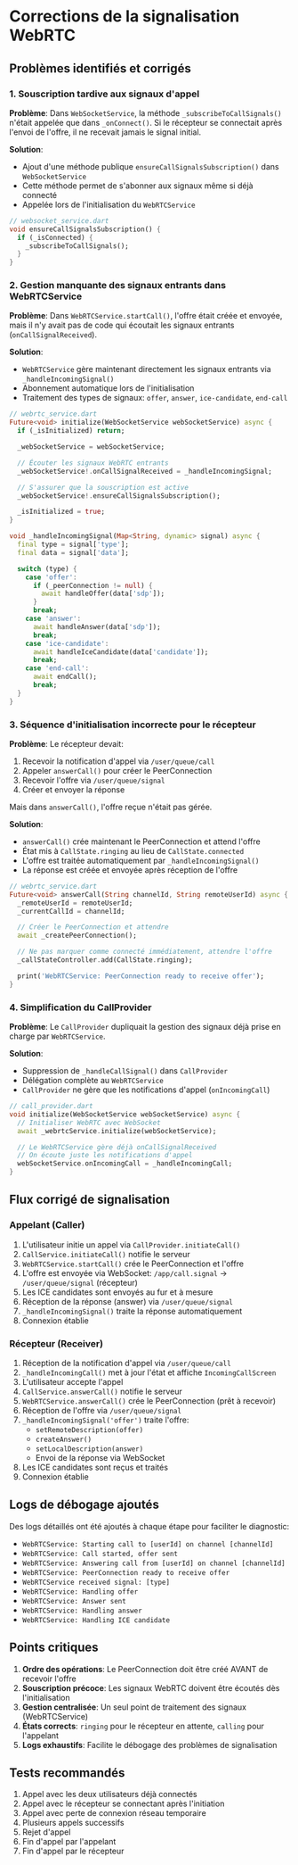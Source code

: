 # Corrections de la signalisation WebRTC

## Problèmes identifiés et corrigés

### 1. Souscription tardive aux signaux d'appel

**Problème**: Dans `WebSocketService`, la méthode `_subscribeToCallSignals()` n'était appelée que dans `_onConnect()`. Si le récepteur se connectait après l'envoi de l'offre, il ne recevait jamais le signal initial.

**Solution**:
- Ajout d'une méthode publique `ensureCallSignalsSubscription()` dans `WebSocketService`
- Cette méthode permet de s'abonner aux signaux même si déjà connecté
- Appelée lors de l'initialisation du `WebRTCService`

```dart
// websocket_service.dart
void ensureCallSignalsSubscription() {
  if (_isConnected) {
    _subscribeToCallSignals();
  }
}
```

### 2. Gestion manquante des signaux entrants dans WebRTCService

**Problème**: Dans `WebRTCService.startCall()`, l'offre était créée et envoyée, mais il n'y avait pas de code qui écoutait les signaux entrants (`onCallSignalReceived`).

**Solution**:
- `WebRTCService` gère maintenant directement les signaux entrants via `_handleIncomingSignal()`
- Abonnement automatique lors de l'initialisation
- Traitement des types de signaux: `offer`, `answer`, `ice-candidate`, `end-call`

```dart
// webrtc_service.dart
Future<void> initialize(WebSocketService webSocketService) async {
  if (_isInitialized) return;

  _webSocketService = webSocketService;

  // Écouter les signaux WebRTC entrants
  _webSocketService!.onCallSignalReceived = _handleIncomingSignal;

  // S'assurer que la souscription est active
  _webSocketService!.ensureCallSignalsSubscription();

  _isInitialized = true;
}

void _handleIncomingSignal(Map<String, dynamic> signal) async {
  final type = signal['type'];
  final data = signal['data'];

  switch (type) {
    case 'offer':
      if (_peerConnection != null) {
        await handleOffer(data['sdp']);
      }
      break;
    case 'answer':
      await handleAnswer(data['sdp']);
      break;
    case 'ice-candidate':
      await handleIceCandidate(data['candidate']);
      break;
    case 'end-call':
      await endCall();
      break;
  }
}
```

### 3. Séquence d'initialisation incorrecte pour le récepteur

**Problème**: Le récepteur devait:
1. Recevoir la notification d'appel via `/user/queue/call`
2. Appeler `answerCall()` pour créer le PeerConnection
3. Recevoir l'offre via `/user/queue/signal`
4. Créer et envoyer la réponse

Mais dans `answerCall()`, l'offre reçue n'était pas gérée.

**Solution**:
- `answerCall()` crée maintenant le PeerConnection et attend l'offre
- État mis à `CallState.ringing` au lieu de `CallState.connected`
- L'offre est traitée automatiquement par `_handleIncomingSignal()`
- La réponse est créée et envoyée après réception de l'offre

```dart
// webrtc_service.dart
Future<void> answerCall(String channelId, String remoteUserId) async {
  _remoteUserId = remoteUserId;
  _currentCallId = channelId;

  // Créer le PeerConnection et attendre
  await _createPeerConnection();

  // Ne pas marquer comme connecté immédiatement, attendre l'offre
  _callStateController.add(CallState.ringing);

  print('WebRTCService: PeerConnection ready to receive offer');
}
```

### 4. Simplification du CallProvider

**Problème**: Le `CallProvider` dupliquait la gestion des signaux déjà prise en charge par `WebRTCService`.

**Solution**:
- Suppression de `_handleCallSignal()` dans `CallProvider`
- Délégation complète au `WebRTCService`
- `CallProvider` ne gère que les notifications d'appel (`onIncomingCall`)

```dart
// call_provider.dart
void initialize(WebSocketService webSocketService) async {
  // Initialiser WebRTC avec WebSocket
  await _webrtcService.initialize(webSocketService);

  // Le WebRTCService gère déjà onCallSignalReceived
  // On écoute juste les notifications d'appel
  webSocketService.onIncomingCall = _handleIncomingCall;
}
```

## Flux corrigé de signalisation

### Appelant (Caller)

1. L'utilisateur initie un appel via `CallProvider.initiateCall()`
2. `CallService.initiateCall()` notifie le serveur
3. `WebRTCService.startCall()` crée le PeerConnection et l'offre
4. L'offre est envoyée via WebSocket: `/app/call.signal` → `/user/queue/signal` (récepteur)
5. Les ICE candidates sont envoyés au fur et à mesure
6. Réception de la réponse (answer) via `/user/queue/signal`
7. `_handleIncomingSignal()` traite la réponse automatiquement
8. Connexion établie

### Récepteur (Receiver)

1. Réception de la notification d'appel via `/user/queue/call`
2. `_handleIncomingCall()` met à jour l'état et affiche `IncomingCallScreen`
3. L'utilisateur accepte l'appel
4. `CallService.answerCall()` notifie le serveur
5. `WebRTCService.answerCall()` crée le PeerConnection (prêt à recevoir)
6. Réception de l'offre via `/user/queue/signal`
7. `_handleIncomingSignal('offer')` traite l'offre:
   - `setRemoteDescription(offer)`
   - `createAnswer()`
   - `setLocalDescription(answer)`
   - Envoi de la réponse via WebSocket
8. Les ICE candidates sont reçus et traités
9. Connexion établie

## Logs de débogage ajoutés

Des logs détaillés ont été ajoutés à chaque étape pour faciliter le diagnostic:

- `WebRTCService: Starting call to [userId] on channel [channelId]`
- `WebRTCService: Call started, offer sent`
- `WebRTCService: Answering call from [userId] on channel [channelId]`
- `WebRTCService: PeerConnection ready to receive offer`
- `WebRTCService received signal: [type]`
- `WebRTCService: Handling offer`
- `WebRTCService: Answer sent`
- `WebRTCService: Handling answer`
- `WebRTCService: Handling ICE candidate`

## Points critiques

1. **Ordre des opérations**: Le PeerConnection doit être créé AVANT de recevoir l'offre
2. **Souscription précoce**: Les signaux WebRTC doivent être écoutés dès l'initialisation
3. **Gestion centralisée**: Un seul point de traitement des signaux (WebRTCService)
4. **États corrects**: `ringing` pour le récepteur en attente, `calling` pour l'appelant
5. **Logs exhaustifs**: Facilite le débogage des problèmes de signalisation

## Tests recommandés

1. Appel avec les deux utilisateurs déjà connectés
2. Appel avec le récepteur se connectant après l'initiation
3. Appel avec perte de connexion réseau temporaire
4. Plusieurs appels successifs
5. Rejet d'appel
6. Fin d'appel par l'appelant
7. Fin d'appel par le récepteur
